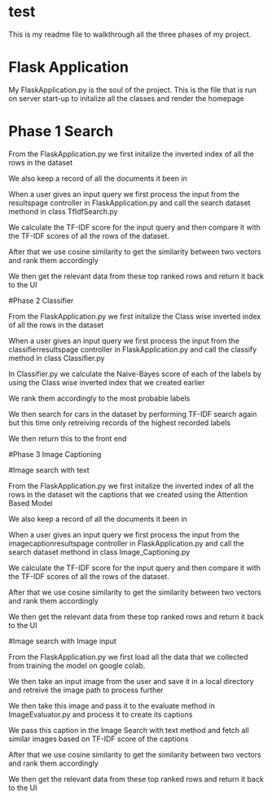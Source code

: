 # test

This is my readme file to walkthrough all the three phases of my project.

# Flask Application

My FlaskApplication.py is the soul of the project. This is the file that is run on server start-up to initalize all the classes and render the homepage


# Phase 1 Search

From the FlaskApplication.py we first initalize the inverted index of all the rows in the dataset 

We also keep a record of all the documents it been in

When a user gives an input query we first process the input from the resultspage controller in FlaskApplication.py and call the search dataset methond in class TfIdfSearch.py

We calculate the TF-IDF score for the input query and then compare it with the TF-IDF scores of all the rows of the dataset.

After that we use cosine similarity to get the similarity between two vectors and rank them accordingly

We then get the relevant data from these top ranked rows and return it back to the UI


#Phase 2 Classifier

From the FlaskApplication.py we first initalize the Class wise inverted index of all the rows in the dataset 

When a user gives an input query we first process the input from the classifierresultspage controller in FlaskApplication.py and call the classify method in class Classifier.py

In Classifier.py we calculate the Naive-Bayes score of each of the labels by using the Class wise inverted index that we created earlier

We rank them accordingly to the most probable labels

We then search for cars in the dataset by performing TF-IDF search again but this time only retreiving records of the highest recorded labels

We then return this to the front end


#Phase 3 Image Captioning


#Image search with text

From the FlaskApplication.py we first initalize the inverted index of all the rows in the dataset wit the captions that we created using the Attention Based Model

We also keep a record of all the documents it been in

When a user gives an input query we first process the input from the imagecaptionresultspage controller in FlaskApplication.py and call the search dataset methond in class Image_Captioning.py

We calculate the TF-IDF score for the input query and then compare it with the TF-IDF scores of all the rows of the dataset.

After that we use cosine similarity to get the similarity between two vectors and rank them accordingly

We then get the relevant data from these top ranked rows and return it back to the UI


#Image search with Image input

From the FlaskApplication.py we first load all the data that we collected from training the model on google colab.

We then take an input image from the user and save it in a local directory and retreive the image path to process further

We then take this image and pass it to the evaluate method in ImageEvaluator.py and process it to create its captions

We pass this caption in the Image Search with text method and fetch all similar images based on TF-IDF score of the captions

After that we use cosine similarity to get the similarity between two vectors and rank them accordingly

We then get the relevant data from these top ranked rows and return it back to the UI